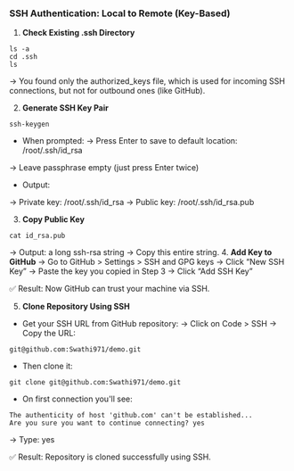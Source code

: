 ### SSH Authentication: Local to Remote (Key-Based)
1. **Check Existing .ssh Directory** 
```commandline
ls -a
cd .ssh
ls
```
→ You found only the authorized_keys file, which is used for incoming SSH connections, but not for outbound ones (like GitHub).

2.  **Generate SSH Key Pair**
```commandline
ssh-keygen
```
* When prompted:
→ Press Enter to save to default location: /root/.ssh/id_rsa

→ Leave passphrase empty (just press Enter twice)

* Output:

→ Private key: /root/.ssh/id_rsa
→ Public key: /root/.ssh/id_rsa.pub

3. **Copy Public Key**
```commandline
cat id_rsa.pub
```
→ Output: a long ssh-rsa string
→ Copy this entire string.
4. **Add Key to GitHub**
→ Go to GitHub > Settings > SSH and GPG keys
→ Click “New SSH Key”
→ Paste the key you copied in Step 3
→ Click “Add SSH Key”

✅ Result: Now GitHub can trust your machine via SSH.

5. **Clone Repository Using SSH**
* Get your SSH URL from GitHub repository:
→ Click on Code > SSH
→ Copy the URL:
```commandline
git@github.com:Swathi971/demo.git
```
* Then clone it:
```commandline
git clone git@github.com:Swathi971/demo.git
```
* On first connection you'll see:
```commandline
The authenticity of host 'github.com' can't be established...
Are you sure you want to continue connecting? yes
```
→ Type: yes

✅ Result: Repository is cloned successfully using SSH.